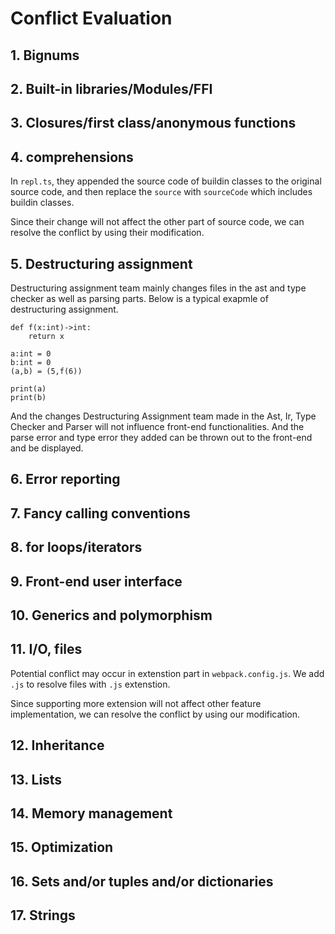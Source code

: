 # Conflict Evaluation

## 1. Bignums

## 2. Built-in libraries/Modules/FFI


## 3. Closures/first class/anonymous functions

## 4. comprehensions

In `repl.ts`, they appended the source code of buildin classes to the original source code,
and then replace the `source` with `sourceCode` which includes buildin classes.

Since their change will not affect the other part of source code, we can resolve the conflict
by using their modification. 

## 5. Destructuring assignment
Destructuring assignment team mainly changes files in the ast and type checker as well as parsing parts. Below is a typical exapmle of destructuring assignment.
```
def f(x:int)->int:
    return x

a:int = 0
b:int = 0
(a,b) = (5,f(6))

print(a)
print(b)
```
And the changes Destructuring Assignment team made in the Ast, Ir, Type Checker and Parser will not influence front-end functionalities. And the parse error and type error they added can be thrown out to the front-end and be displayed.
## 6. Error reporting

## 7. Fancy calling conventions

## 8. for loops/iterators

## 9. Front-end user interface

## 10. Generics and polymorphism

## 11. I/O, files

Potential conflict may occur in extenstion part in `webpack.config.js`. We add `.js` to resolve
files with `.js` extenstion.

Since supporting more extension will not affect other feature implementation, we can resolve the
conflict by using our modification.

## 12. Inheritance

## 13. Lists

## 14. Memory management

## 15. Optimization

## 16. Sets and/or tuples and/or dictionaries

## 17. Strings
